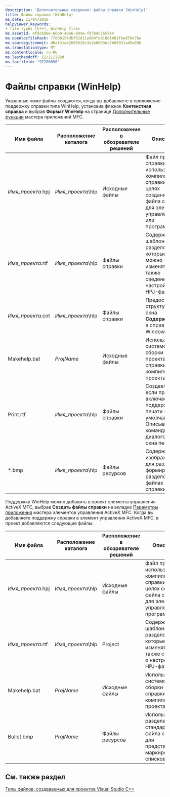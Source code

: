 ```yaml
---
description: 'Дополнительные сведения: файлы справки (WinHelp)'
title: Файлы справки (WinHelp)
ms.date: 11/04/2016
helpviewer_keywords:
- file types [C++], WinHelp files
ms.assetid: 4fdcbd66-66b0-4866-894a-fd7b4c2557e4
ms.openlocfilehash: 77d00154db762d11e064fe91681b81fbe859e7be
ms.sourcegitcommit: d6af41e42699628c3e2e6063ec7b03931a49a098
ms.translationtype: MT
ms.contentlocale: ru-RU
ms.lasthandoff: 12/11/2020
ms.locfileid: "97200056"
---
```

# <a name="help-files-winhelp"></a>Файлы справки (WinHelp)

Указанные ниже файлы создаются, когда вы добавляете в приложение поддержку справки типа WinHelp, установив флажок **Контекстная справка** и выбрав **Формат WinHelp** на странице [Дополнительные функции](../../mfc/reference/advanced-features-mfc-application-wizard.md) мастера приложений MFC.

|Имя файла|Расположение каталога|Расположение в обозревателе решений|Описание|
|---------------|------------------------|--------------------------------|-----------------|
|*Имя_проекта*.hpj|*Имя_проекта*\hlp|Исходные файлы|Файл проекта справки используется компилятором справки в целях создания файла справки для элемента управления или программы.|
|*Имя_проекта*.rtf|*Имя_проекта*\hlp|Файлы справки|Содержит шаблоны разделов, которые можно изменять, а также сведения о настройке HPJ-файла.|
|*Имя_проекта*.cnt|*Имя_проекта*\hlp|Файлы справки|Предоставляет структуру для окна **Содержимое** в справке Windows.|
|Makehelp.bat|*ProjName*|Исходные файлы|Используется системой для сборки проекта справки при компиляции проекта.|
|Print.rtf|*Имя_проекта*\hlp|Файлы справки|Создается, если проект включает поддержку печати (по умолчанию). Описывает команды и диалоговые окна печати.|
|*.bmp|*Имя_проекта*\hlp|Файлы ресурсов|Содержат изображения для различных формируемых разделов в файлах справки.|

Поддержку WinHelp можно добавить в проект элемента управления ActiveX MFC, выбрав **Создать файлы справки** на вкладке [Параметры приложения](../../mfc/reference/application-settings-mfc-activex-control-wizard.md) мастера элементов управления ActiveX MFC. Когда вы добавляете поддержку справки в элемент управления ActiveX MFC, в проект добавляются следующие файлы:

|Имя файла|Расположение каталога|Расположение в обозревателе решений|Описание|
|---------------|------------------------|--------------------------------|-----------------|
|*Имя_проекта*.hpj|*Имя_проекта*\hlp|Исходные файлы|Файл проекта используется компилятором справки в целях создания файла справки для элемента управления или программы.|
|*Имя_проекта*.rtf|*Имя_проекта*\hlp|Project|Содержит шаблоны разделов, которые можно изменять, а также сведения о настройке HPJ-файла.|
|Makehelp.bat|*ProjName*|Исходные файлы|Используется системой для сборки проекта справки при компиляции проекта.|
|Bullet.bmp|*ProjName*|Файлы ресурсов|Используется разделами стандартного файла справки для представления маркированных списков.|

## <a name="see-also"></a>См. также раздел

[Типы файлов, создаваемых для проектов Visual Studio C++](file-types-created-for-visual-cpp-projects.md)
